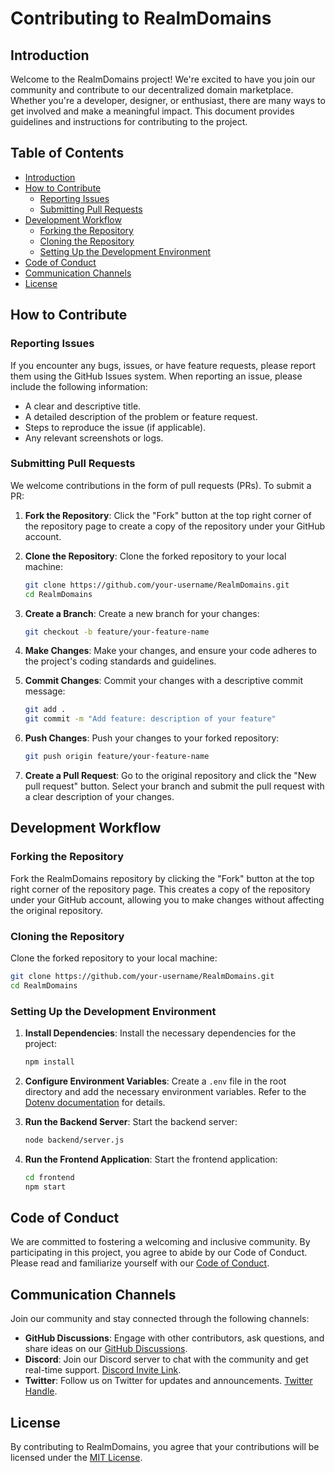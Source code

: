# Contributing to RealmDomains

## Introduction

Welcome to the RealmDomains project! We're excited to have you join our community and contribute to our decentralized domain marketplace. Whether you're a developer, designer, or enthusiast, there are many ways to get involved and make a meaningful impact. This document provides guidelines and instructions for contributing to the project.

## Table of Contents

- [Introduction](#introduction)
- [How to Contribute](#how-to-contribute)
  - [Reporting Issues](#reporting-issues)
  - [Submitting Pull Requests](#submitting-pull-requests)
- [Development Workflow](#development-workflow)
  - [Forking the Repository](#forking-the-repository)
  - [Cloning the Repository](#cloning-the-repository)
  - [Setting Up the Development Environment](#setting-up-the-development-environment)
- [Code of Conduct](#code-of-conduct)
- [Communication Channels](#communication-channels)
- [License](#license)

## How to Contribute

### Reporting Issues

If you encounter any bugs, issues, or have feature requests, please report them using the GitHub Issues system. When reporting an issue, please include the following information:

- A clear and descriptive title.
- A detailed description of the problem or feature request.
- Steps to reproduce the issue (if applicable).
- Any relevant screenshots or logs.

### Submitting Pull Requests

We welcome contributions in the form of pull requests (PRs). To submit a PR:

1. **Fork the Repository**: Click the "Fork" button at the top right corner of the repository page to create a copy of the repository under your GitHub account.

2. **Clone the Repository**: Clone the forked repository to your local machine:
   ```bash
   git clone https://github.com/your-username/RealmDomains.git
   cd RealmDomains
   ```

3. **Create a Branch**: Create a new branch for your changes:
   ```bash
   git checkout -b feature/your-feature-name
   ```

4. **Make Changes**: Make your changes, and ensure your code adheres to the project's coding standards and guidelines.

5. **Commit Changes**: Commit your changes with a descriptive commit message:
   ```bash
   git add .
   git commit -m "Add feature: description of your feature"
   ```

6. **Push Changes**: Push your changes to your forked repository:
   ```bash
   git push origin feature/your-feature-name
   ```

7. **Create a Pull Request**: Go to the original repository and click the "New pull request" button. Select your branch and submit the pull request with a clear description of your changes.

## Development Workflow

### Forking the Repository

Fork the RealmDomains repository by clicking the "Fork" button at the top right corner of the repository page. This creates a copy of the repository under your GitHub account, allowing you to make changes without affecting the original repository.

### Cloning the Repository

Clone the forked repository to your local machine:

```bash
git clone https://github.com/your-username/RealmDomains.git
cd RealmDomains
```

### Setting Up the Development Environment

1. **Install Dependencies**: Install the necessary dependencies for the project:

   ```bash
   npm install
   ```

2. **Configure Environment Variables**: Create a `.env` file in the root directory and add the necessary environment variables. Refer to the [Dotenv documentation](docs/Dotenv.md) for details.

3. **Run the Backend Server**: Start the backend server:

   ```bash
   node backend/server.js
   ```

4. **Run the Frontend Application**: Start the frontend application:

   ```bash
   cd frontend
   npm start
   ```

## Code of Conduct

We are committed to fostering a welcoming and inclusive community. By participating in this project, you agree to abide by our Code of Conduct. Please read and familiarize yourself with our [Code of Conduct](docs/CodeOfConduct.md).

## Communication Channels

Join our community and stay connected through the following channels:

- **GitHub Discussions**: Engage with other contributors, ask questions, and share ideas on our [GitHub Discussions](link-to-discussions).
- **Discord**: Join our Discord server to chat with the community and get real-time support. [Discord Invite Link](link-to-discord).
- **Twitter**: Follow us on Twitter for updates and announcements. [Twitter Handle](link-to-twitter).

## License

By contributing to RealmDomains, you agree that your contributions will be licensed under the [MIT License](../LICENSE).
